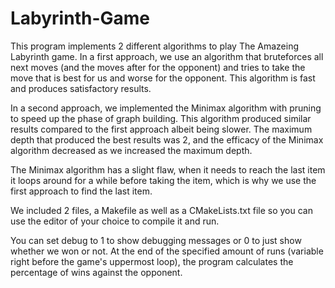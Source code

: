 # Labyrinth-Game

This program implements 2 different algorithms to play The Amazeing Labyrinth game.
In a first approach, we use an algorithm that bruteforces all next moves (and the moves after for the opponent) and tries to take the move that is best for us and worse for the opponent.
This algorithm is fast and produces satisfactory results.

In a second approach, we implemented the Minimax algorithm with pruning to speed up the phase of graph building. This algorithm produced similar results compared to the first approach albeit being slower.
The maximum depth that produced the best results was 2, and the efficacy of the Minimax algorithm decreased as we increased the maximum depth.

The Minimax algorithm has a slight flaw, when it needs to reach the last item it loops around for a while before taking the item, which is why we use the first approach to find the last item.

We included 2 files, a Makefile as well as a CMakeLists.txt file so you can use the editor of your choice to compile it and run.

You can set debug to 1 to show debugging messages or 0 to just show whether we won or not.
At the end of the specified amount of runs (variable right before the game's uppermost loop), the program calculates the percentage of wins against the opponent.
